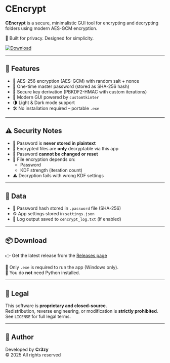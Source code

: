 # CEncrypt

**CEncrypt** is a secure, minimalistic GUI tool for encrypting and decrypting folders using modern AES-GCM encryption.

🔐 Built for privacy. Designed for simplicity.

[![Download](https://img.shields.io/badge/Download-.exe-blue?style=for-the-badge&logo=windows)](https://github.com/Cr3zy-dev/CEncrypt/releases/download/v1.0.0/cencrypt.exe)

---

## 🚀 Features

- 🔐 AES-256 encryption (AES-GCM) with random salt + nonce
- 🔑 One-time master password (stored as SHA-256 hash)
- 🧠 Secure key derivation (PBKDF2-HMAC with custom iterations)
- 🧱 Modern GUI powered by `customtkinter`
- 🌗 Light & Dark mode support
- 🛠 No installation required – portable `.exe`

---

## ⚠️ Security Notes

- 💬 Password is **never stored in plaintext**
- 🧠 Encrypted files are **only** decryptable via this app
- 🔁 Password **cannot be changed or reset**
- 🔄 File encryption depends on:
  - Password
  - KDF strength (iteration count)
- ⚠️ Decryption fails with wrong KDF settings

---

## 💾 Data

- 🔐 Password hash stored in `.password` file (SHA-256)
- ⚙️ App settings stored in `settings.json`
- 📝 Log output saved to `cencrypt_log.txt` (if enabled)

---

## 📦 Download

👉 Get the latest release from the [Releases page](https://github.com/Cr3zy-dev/CEncrypt/releases)

📁 Only `.exe` is required to run the app (Windows only).  
📌 You do **not** need Python installed.

---

## 🛑 Legal

This software is **proprietary and closed-source**.  
Redistribution, reverse engineering, or modification is **strictly prohibited**.  
See `LICENSE` for full legal terms.

---

## 👤 Author

Developed by **Cr3zy**  
© 2025 All rights reserved
